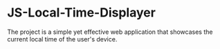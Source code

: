 # JS-Local-Time-Displayer
The project is a simple yet effective web application that showcases the current local time of the user's device.
